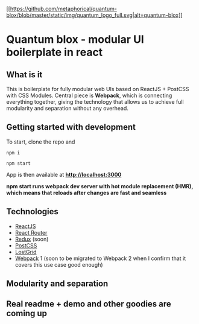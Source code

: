 [[https://github.com/metaphorical/quantum-blox/blob/master/static/img/quantum_logo_full.svg|alt=quantum-blox]]
# Quantum blox - modular UI boilerplate in react

## What is it

This is boilerplate for fully modular web UIs based on ReactJS + PostCSS with CSS Modules. Central piece is **Webpack**, which is connecting everything together, giving the technology that allows us to achieve full modularity and separation without any overhead. 

## Getting started with development

To start, clone the repo and

```
npm i 

npm start
```

App is then available at **[http://localhost:3000](http://localhost:3000)**


**npm start runs webpack dev server with hot module replacement (HMR), which means that reloads after changes are fast and seamless**

## Technologies

* [ReactJS](https://facebook.github.io/react/) 
* [React Router](https://github.com/ReactTraining/react-router)
* [Redux](http://redux.js.org/) (soon)
* [PostCSS](https://github.com/postcss)
* [LostGrid](http://lostgrid.org/docs.html#getting-started)
* [Webpack](https://webpack.js.org/) 1 (soon to be migrated to Webpack 2 when I confirm that it covers this use case good enough)

## Modularity and separation

## Real readme + demo and other goodies are coming up